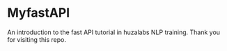 # MyfastAPI
An introduction to the fast API tutorial in huzalabs NLP training.
Thank you for visiting this repo.
